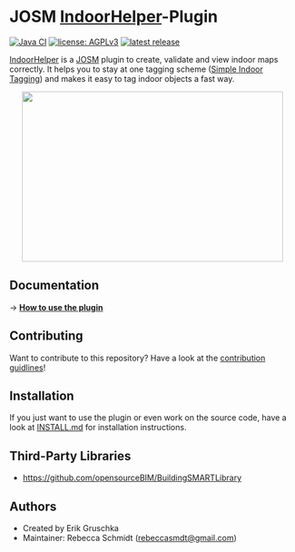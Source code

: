 # JOSM [IndoorHelper](https://wiki.openstreetmap.org/wiki/JOSM/Plugins/indoorhelper)-Plugin

[![Java CI](https://github.com/JOSM/indoorhelper/actions/workflows/gradle.yml/badge.svg)](https://github.com/JOSM/indoorhelper/actions/workflows/gradle.yml)
[![license: AGPLv3](https://img.shields.io/badge/license-AGPLv3-blue.svg?style=flat-square&maxAge=7200)](https://github.com/JOSM/indoorhelper/blob/bim-import/LICENSE)
[![latest release](https://img.shields.io/github/release/JOSM/indoorhelper.svg?style=flat-square&maxAge=7200)](https://github.com/JOSM/indoorhelper/releases)

[IndoorHelper](https://wiki.openstreetmap.org/wiki/JOSM/Plugins/indoorhelper) is a [JOSM](https://josm.openstreetmap.de/) plugin to create, validate and view indoor maps correctly. It helps you to stay at one tagging scheme ([Simple Indoor Tagging](https://wiki.openstreetmap.org/wiki/Simple_Indoor_Tagging)) and makes it easy to tag indoor objects a fast way.

<p align="center">
  <img width="460" height="300" src="https://wiki.openstreetmap.org/w/images/5/52/Screenshot_editor.png">
</p>

## Documentation

→ **[How to use the plugin](https://wiki.openstreetmap.org/wiki/JOSM/Plugins/indoorhelper#How_to_start)**

## Contributing
Want to contribute to this repository? Have a look at the [contribution guidlines](CONTRIBUTING.md)!

## Installation
If you just want to use the plugin or even work on the source code, have a look at [INSTALL.md](INSTALL.md) for installation instructions.

## Third-Party Libraries

* https://github.com/opensourceBIM/BuildingSMARTLibrary

## Authors

* Created by Erik Gruschka
* Maintainer: Rebecca Schmidt (rebeccasmdt@gmail.com)
